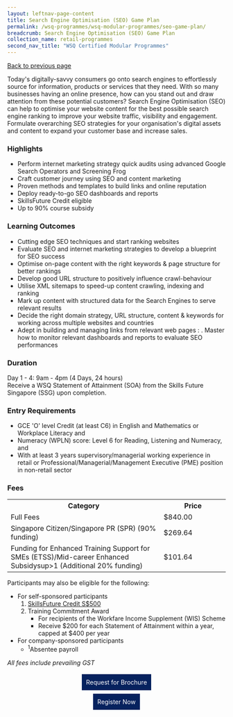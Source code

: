 ```yaml
---
layout: leftnav-page-content
title: Search Engine Optimisation (SEO) Game Plan
permalink: /wsq-programmes/wsq-modular-programmes/seo-game-plan/
breadcrumb: Search Engine Optimisation (SEO) Game Plan
collection_name: retail-programmes
second_nav_title: "WSQ Certified Modular Programmes"
---
```

<a href="#" onclick="history.go(-1)">Back to previous page</a><br>

<p>Today's digitally-savvy consumers go onto search engines to effortlessly source for information, products or services that they need. 
With so many businesses having an online presence, how can you stand out and draw attention from these potential customers? Search Engine 
Optimisation (SEO) can help to optimise your website content for the best possible search engine ranking to improve your website traffic, 
visibility and engagement. Formulate overarching SEO strategies for your organisation's digital assets and content to expand your customer 
base and increase sales.</p>

<h3>Highlights</h3>
<ul>
<li>Perform internet marketing strategy quick audits using advanced Google Search Operators and Screening Frog</li>
<li>Craft customer journey using SEO and content marketing</li>
<li>Proven methods and templates to build links and online reputation</li>
<li>Deploy ready-to-go SEO dashboards and reports</li>
<li>SkillsFuture Credit eligible</li>
<li>Up to 90% course subsidy</li>
</ul>

<h3>Learning Outcomes</h3>
<ul>
<li>Cutting edge SEO techniques and start ranking websites</li>
<li>Evaluate SEO and internet marketing strategies to develop a blueprint for SEO success</li>
<li>Optimise on-page content with the right keywords & page structure for better rankings</li>
<li>Develop good URL structure to positively influence crawl-behaviour</li>
<li>Utilise XML sitemaps to speed-up content crawling, indexing and ranking</li>
<li>Mark up content with structured data for the Search Engines to serve relevant results</li>
<li>Decide the right domain strategy, URL structure, content & keywords for working across multiple websites and countries</li>
<li>Adept in building and managing links from relevant web pages : . Master how to monitor relevant dashboards and reports to evaluate SEO performances</li>
</ul>

<h3>Duration</h3>
<p>
Day 1 - 4: 9am - 4pm (4 Days, 24 hours)<br>
Receive a WSQ Statement of Attainment (SOA) from the Skills Future Singapore (SSG) upon completion.<br>
</p>

<h3>Entry Requirements</h3>
<ul>
<li>GCE 'O' level Credit (at least C6) in English and Mathematics or Workplace Literacy and</li>
<li>Numeracy (WPLN) score: Level 6 for Reading, Listening and Numeracy, and</li>
<li>With at least 3 years supervisory/managerial working experience in retail or Professional/Managerial/Management Executive (PME) 
position in non-retail sector</li>
</ul>

<h3>Fees</h3>

<center>
<table style="width:100%;">
<tr>
<th style="width:70%;">Category</th>
<th style="width:30%:">Price</th>
</tr>

<tr>
<td>Full Fees</td>
<td>$840.00</td>
</tr>

<tr>
<td>Singapore Citizen/Singapore PR (SPR) (90% funding)</td>
<td>$269.64</td>
</tr>

<tr>
  <td>Funding for Enhanced Training Support for SMEs (ETSS)/Mid-career Enhanced Subsidysup>1</sup> (Additional 20% funding)</td>
<td>$101.64</td>
</tr>

</table>
</center>

<p>Participants may also be eligible for the following:</p>
<ul>
  <li>For self-sponsored participants
  <ol><li><a href="/services/consultancy/funding-and-support/skillsfuture-credit">SkillsFuture Credit S$500</a></li>
    <li>Training Commitment Award
      <ul><li>For recipients of the Workfare Income Supplement (WIS) Scheme</li>
        <li>Receive $200 for each Statement of Attainment within a year, capped at $400 per year</li>
      </ul></li></ol></li>
  <li>For company-sponsored participants
    <ul><li><sup>1</sup>Absentee payroll</li></ul>
  </li>
  </ul>

<em>All fees include prevailing GST</em>

<center><a href="https://form.gov.sg/#!/5e4a462056e8230011d5d3bb" style="background-color:#06225e; border:white; color:white; padding: 10px 10px; text-align:center; display:inline-block; margin: 4px 2px; cursor:pointer;text-decoration:none;" target="_blank">Request for Brochure</a></center>

<center><a href="http://docs.google.com/forms/d/e/1FAIpQLSc5T_Fk_whLcLHW79DS80MhPcC4lP199IKDyv3w-_nr4qXJsw/viewform" style="background-color:#06225e; border:white; color:white; padding: 10px 10px; text-align:center; display:inline-block; margin: 4px 2px; cursor:pointer;text-decoration:none;" target="_blank">Register Now</a></center>
